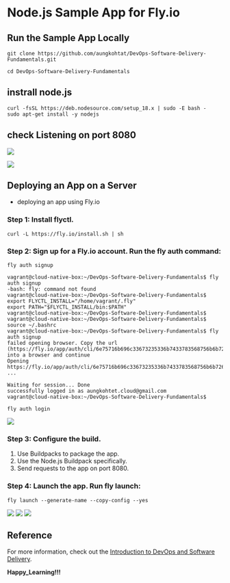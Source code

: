 # Node.js Sample App for Fly.io

## Run the Sample App Locally

```
git clone https://github.com/aungkohtat/DevOps-Software-Delivery-Fundamentals.git

```
```
cd DevOps-Software-Delivery-Fundamentals
```

## instrall node.js

```
curl -fsSL https://deb.nodesource.com/setup_18.x | sudo -E bash -
sudo apt-get install -y nodejs
```

## check Listening on port 8080

![](/images/Screenshot%202024-08-09%20at%2012.51.30 PM.png)

![](/images/Screenshot%202024-08-09%20at%2012.50.14 PM.png)


## Deploying an App on a Server

- deploying an app using Fly.io
### Step 1: Install flyctl.

```
curl -L https://fly.io/install.sh | sh
```
### Step 2: Sign up for a Fly.io account. Run the fly auth command:

```
fly auth signup
```

```
vagrant@cloud-native-box:~/DevOps-Software-Delivery-Fundamentals$ fly auth signup
-bash: fly: command not found
vagrant@cloud-native-box:~/DevOps-Software-Delivery-Fundamentals$ export FLYCTL_INSTALL="/home/vagrant/.fly"
export PATH="$FLYCTL_INSTALL/bin:$PATH"
vagrant@cloud-native-box:~/DevOps-Software-Delivery-Fundamentals$ 
vagrant@cloud-native-box:~/DevOps-Software-Delivery-Fundamentals$ source ~/.bashrc
vagrant@cloud-native-box:~/DevOps-Software-Delivery-Fundamentals$ fly auth signup
failed opening browser. Copy the url (https://fly.io/app/auth/cli/6e75716b696c33673235336b7433783568756b6b726d6a6b6d6e723734357a74) into a browser and continue
Opening https://fly.io/app/auth/cli/6e75716b696c33673235336b7433783568756b6b726d6a6b6d6e723734357a74 ...

Waiting for session... Done
successfully logged in as aungkohtet.cloud@gmail.com
vagrant@cloud-native-box:~/DevOps-Software-Delivery-Fundamentals$ 
```


```
fly auth login
```
![](/images/Screenshot%202024-08-09%20at%201.11.34 PM.png)

### Step 3: Configure the build. 


1. Use Buildpacks to package the app.
2. Use the Node.js Buildpack specifically.
3. Send requests to the app on port 8080.

### Step 4: Launch the app. Run fly launch:

```
fly launch --generate-name --copy-config --yes
```
![](/images/Screenshot%202024-08-09%20at%201.20.12 PM.png)
![](/images/Screenshot%202024-08-09%20at%201.20.32 PM.png)
![](/images/Screenshot%202024-08-09%20at%201.21.49 PM.png)

## Reference

For more information, check out the [Introduction to DevOps and Software Delivery](https://www.gruntwork.io/fundamentals-of-devops/introduction-to-devops-and-software-delivery#example_run_sample_app_locally).


**Happy_Learning!!!**


